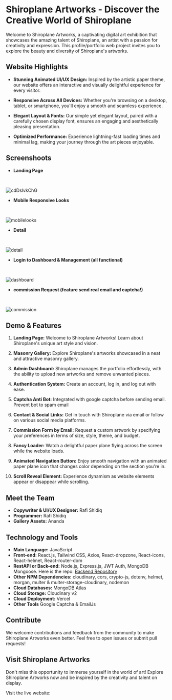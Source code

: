 # Shiroplane Artworks - Discover the Creative World of Shiroplane

<!-- ![Shiroplane Artworks](link-to-your-image.png) -->

Welcome to Shiroplane Artworks, a captivating digital art exhibition that showcases the amazing talent of Shiroplane, an artist with a passion for creativity and expression. This profile/portfolio web project invites you to explore the beauty and diversity of Shiroplane's artworks.

## Website Highlights

- **Stunning Animated UI/UX Design:** Inspired by the artistic paper theme, our website offers an interactive and visually delightful experience for every visitor.

- **Responsive Across All Devices:** Whether you're browsing on a desktop, tablet, or smartphone, you'll enjoy a smooth and seamless experience.

- **Elegant Layout & Fonts:** Our simple yet elegant layout, paired with a carefully chosen display font, ensures an engaging and aesthetically pleasing presentation.

- **Optimized Performance:** Experience lightning-fast loading times and minimal lag, making your journey through the art pieces enjoyable.

## Screenshoots

- **Landing Page**
<br>

![cdDslvkChG](https://github.com/darkRihito/shiroplaneApp/assets/133903731/3604cb4f-b950-4462-a8f2-bf963f9e44ef)

- **Mobile Responsive Looks**
<br>

![mobilelooks](https://github.com/darkRihito/shiroplaneApp/assets/133903731/a5bcc8a7-e40b-44b5-a6cd-ffcc54c7b21d)

- **Detail**
<br>

![detail](https://github.com/darkRihito/shiroplaneApp/assets/133903731/926dbe1d-742e-4f95-8ee1-7f5394b3f607)

- **Login to Dashboard & Management (all functional)**
<br>

![dashboard](https://github.com/darkRihito/shiroplaneApp/assets/133903731/eb1807e9-595c-460f-93d0-c7f887ee2c61)

- **commission Request (feature send real email and captcha!)**
<br>

![commission](https://github.com/darkRihito/shiroplaneApp/assets/133903731/e832ad32-dffa-4aba-b57e-659c9b5311c5)


## Demo & Features

1. **Landing Page:** Welcome to Shiroplane Artworks! Learn about Shiroplane's unique art style and vision.

2. **Masonry Gallery:** Explore Shiroplane's artworks showcased in a neat and attractive masonry gallery.

3. **Admin Dashboard:** Shiroplane manages the portfolio effortlessly, with the ability to upload new artworks and remove unwanted pieces.

4. **Authentication System:** Create an account, log in, and log out with ease.

5. **Captcha Anti Bot:** Integrated with google captcha before sending email. Prevent bot to spam email

6. **Contact & Social Links:** Get in touch with Shiroplane via email or follow on various social media platforms.

7. **Commission Form by Email:** Request a custom artwork by specifying your preferences in terms of size, style, theme, and budget.

8. **Fancy Loader:** Watch a delightful paper plane flying across the screen while the website loads.

9. **Animated Navigation Button:** Enjoy smooth navigation with an animated paper plane icon that changes color depending on the section you're in.

10. **Scroll Reveal Element:** Experience dynamism as website elements appear or disappear while scrolling.

## Meet the Team

- **Copywriter & UI/UX Designer:** Rafi Shidiq
- **Programmer:** Rafi Shidiq
- **Gallery Assets:** Ananda

## Technology and Tools

- **Main Language:** JavaScript
- **Front-end:** React.js, Tailwind CSS, Axios, React-dropzone, React-icons, React-helmet, React-router-dom
- **RestAPI or Back-end:** Node.js, Express.js, JWT Auth, MongoDB Mongoose. Here is the repo: <a href="https://github.com/darkRihito/shiroplane_backend">Backend Repository</a>
- **Other NPM Dependencies:** cloudinary, cors, crypto-js, dotenv, helmet, morgan, multer & multer-storage-cloudinary, nodemon
- **Cloud Databases:** MongoDB Atlas
- **Cloud Storage:** Cloudinary v2
- **Cloud Deployment:** Vercel
- **Other Tools** Google Captcha & EmailJs

## Contribute

We welcome contributions and feedback from the community to make Shiroplane Artworks even better. Feel free to open issues or submit pull requests!

## Visit Shiroplane Artworks

Don't miss this opportunity to immerse yourself in the world of art! Explore Shiroplane Artworks now and be inspired by the creativity and talent on display.

Visit the live website: [](https://shiroplaneproject.vercel.app/)
